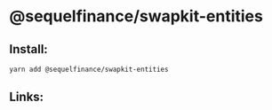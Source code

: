 # @sequelfinance/swapkit-entities

## Install:

```bash
yarn add @sequelfinance/swapkit-entities
```

## Links:
